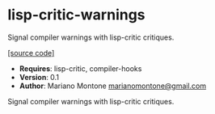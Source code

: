 # lisp-critic-warnings

Signal compiler warnings with lisp-critic critiques.

[[source code]](../lisp-critic-warnings.lisp)

- **Requires**: lisp-critic, compiler-hooks
- **Version**: 0.1
- **Author**: Mariano Montone <marianomontone@gmail.com>


 Signal compiler warnings with lisp-critic critiques.



